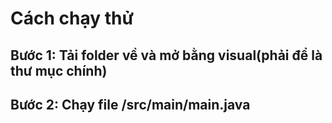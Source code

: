 # Cách chạy thử
## Bước 1: Tải folder về và mở bằng visual(phải để là thư mục chính)
## Bước 2: Chạy file /src/main/main.java
